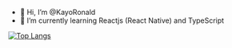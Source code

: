 - 👋 Hi, I’m @KayoRonald
- 🌱 I’m currently learning Reactjs (React Native) and TypeScript

[![Top Langs](https://github-readme-stats.vercel.app/api/top-langs/?username=KayoRonald&layout=compact&show_icons=true&theme=dracula)](https://github.com/anuraghazra/github-readme-stats)

